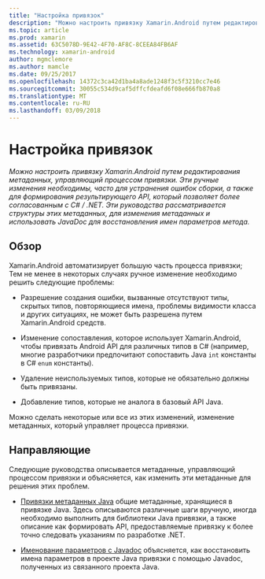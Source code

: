```yaml
---
title: "Настройка привязок"
description: "Можно настроить привязку Xamarin.Android путем редактирования метаданных, управляющий процессом привязки. Эти ручные изменения необходимы, часто для устранения ошибок сборки, а также для формирования результирующего API, который позволяет более согласованным с C# / .NET. Эти руководства рассматривается структуры этих метаданных, для изменения метаданных и использовать JavaDoc для восстановления имен параметров метода."
ms.topic: article
ms.prod: xamarin
ms.assetid: 63C5078D-9E42-4F70-AF8C-8CEEA84FB6AF
ms.technology: xamarin-android
author: mgmclemore
ms.author: mamcle
ms.date: 09/25/2017
ms.openlocfilehash: 14372c3ca42d1ba4a8ade1248f3c5f3210cc7e46
ms.sourcegitcommit: 30055c534d9caf5dffcfdeafd6f08e666fb870a8
ms.translationtype: MT
ms.contentlocale: ru-RU
ms.lasthandoff: 03/09/2018
---
```

# <a name="customizing-bindings"></a>Настройка привязок

_Можно настроить привязку Xamarin.Android путем редактирования метаданных, управляющий процессом привязки. Эти ручные изменения необходимы, часто для устранения ошибок сборки, а также для формирования результирующего API, который позволяет более согласованным с C# / .NET. Эти руководства рассматривается структуры этих метаданных, для изменения метаданных и использовать JavaDoc для восстановления имен параметров метода._


## <a name="overview"></a>Обзор
 
Xamarin.Android автоматизирует большую часть процесса привязки; Тем не менее в некоторых случаях ручное изменение необходимо решить следующие проблемы:

-   Разрешение создания ошибки, вызванные отсутствуют типы, скрытых типов, повторяющиеся имена, проблемы видимости класса и других ситуациях, не может быть разрешена путем Xamarin.Android средств. 

-   Изменение сопоставления, которое использует Xamarin.Android, чтобы привязать Android API для различных типов в C# (например, многие разработчики предпочитают сопоставить Java `int` константы в C# `enum` константы).

-   Удаление неиспользуемых типов, которые не обязательно должны быть привязаны. 

-   Добавление типов, которые не аналога в базовый API Java. 

Можно сделать некоторые или все из этих изменений, изменение метаданных, который управляет процесса привязки.


## <a name="guides"></a>Направляющие

Следующие руководства описывается метаданные, управляющий процессом привязки и объясняется, как изменить эти метаданные для решения этих проблем.

-   [Привязки метаданных Java](~/android/platform/binding-java-library/customizing-bindings/java-bindings-metadata.md) общие метаданные, хранящиеся в привязке Java.
    Здесь описываются различные шаги вручную, иногда необходимо выполнить для библиотеки Java привязки, а также описание как формировать API, предоставляемые привязку к более точно следовать указаниям по разработке .NET.

-   [Именование параметров с Javadoc](~/android/platform/binding-java-library/customizing-bindings/naming-parameters-with-javadoc.md) объясняется, как восстановить имена параметров в проекте Java привязки с помощью Javadoc, полученных из связанного проекта Java.


 

